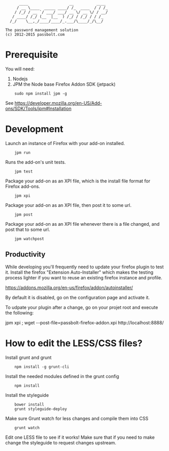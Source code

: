 	      ____                  __          ____
	     / __ \____  _____ ____/ /_  ____  / / /_
	    / /_/ / __ `/ ___/ ___/ __ \/ __ \/ / __/
	   / ____/ /_/ (__  |__  ) /_/ / /_/ / / /_
	  /_/    \__,_/____/____/_.___/\____/_/\__/
	
	The password management solution
	(c) 2012-2015 passbolt.com

Prerequisite
=========

You will need:
1. Nodejs
2. JPM the Node base Firefox Addon SDK (jetpack)

```
	sudo npm install jpm -g
```

See https://developer.mozilla.org/en-US/Add-ons/SDK/Tools/jpm#Installation


Development
=========

Launch an instance of Firefox with your add-on installed.
```
	jpm run
```
Runs the add-on's unit tests.
```
	jpm test
```
Package your add-on as an XPI file, which is the install file format for Firefox add-ons.
```
	jpm xpi
```
Package your add-on as an XPI file, then post it to some url.
```
	jpm post
```
Package your add-on as an XPI file whenever there is a file changed, and post that to some url.
```
	jpm watchpost
```
Productivity
--------

While developing you'll frequently need to update your firefox plugin to test
it. Install the firefox "Extension Auto-Installer" which makes the testing process
lighter if you want to reuse an existing firefox instance and profile.


https://addons.mozilla.org/en-us/firefox/addon/autoinstaller/

By default it is disabled, go on the configuration page and activate it.

To udpate your plugin after a change, go on your projet root and execute
the following:

jpm xpi ; wget --post-file=passbolt-firefox-addon.xpi http://localhost:8888/


How to edit the LESS/CSS files?
===============================

Install grunt and grunt
```
	npm install -g grunt-cli
```
Install the needed modules defined in the grunt config
```
	npm install
```
Install the styleguide
```
	bower install
	grunt styleguide-deploy
```
Make sure Grunt watch for less changes and compile them into CSS
```
	grunt watch
```
Edit one LESS file to see if it works!
Make sure that if you need to make change the styleguide to request changes upstream.
